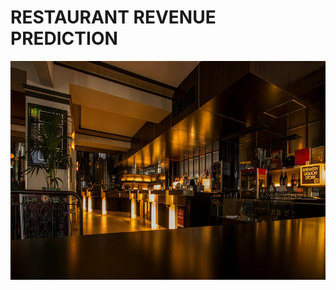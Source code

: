 # RESTAURANT REVENUE PREDICTION
<img src="images/restaurant-img.jpg" alt="Example Image" width="1000" height="350"/>
